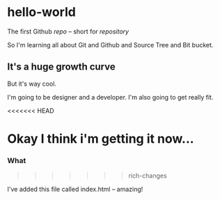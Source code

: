 # hello-world
The first Github *repo* – short for *repository*  

So I'm learning all about Git and Github and Source Tree and Bit bucket.

## It's a huge growth curve
But it's way cool.

I'm going to be designer and a developer. I'm also going to get really fit.

<<<<<<< HEAD

Okay I think i'm getting it now...
=======
### What
>>>>>>> rich-changes


I've added this file called index.html – amazing!
